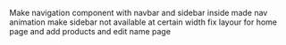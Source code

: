 Make navigation component with navbar and sidebar inside
made nav animation
make sidebar not available at certain width
fix layour for home page and add products and edit name page
